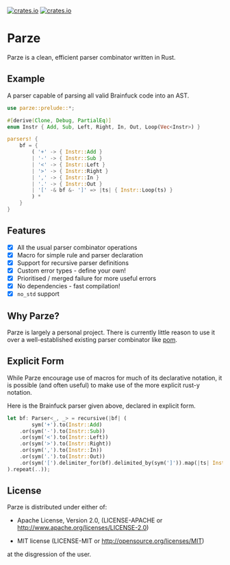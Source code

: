 [![crates.io](https://img.shields.io/crates/v/parze.svg)](https://crates.io/crates/parze)
[![crates.io](https://docs.rs/parze/badge.svg)](https://docs.rs/parze)

# Parze

Parze is a clean, efficient parser combinator written in Rust.

## Example

A parser capable of parsing all valid Brainfuck code into an AST.

```rust
use parze::prelude::*;

#[derive(Clone, Debug, PartialEq)]
enum Instr { Add, Sub, Left, Right, In, Out, Loop(Vec<Instr>) }

parsers! {
    bf = {
        ( '+' -> { Instr::Add }
        | '-' -> { Instr::Sub }
        | '<' -> { Instr::Left }
        | '>' -> { Instr::Right }
        | ',' -> { Instr::In }
        | '.' -> { Instr::Out }
        | '[' -& bf &- ']' => |ts| { Instr::Loop(ts) }
        ) *
    }
}
```

## Features

- [x] All the usual parser combinator operations
- [x] Macro for simple rule and parser declaration
- [x] Support for recursive parser definitions
- [x] Custom error types - define your own!
- [x] Prioritised / merged failure for more useful errors
- [x] No dependencies - fast compilation!
- [x] `no_std` support

## Why Parze?

Parze is largely a personal project. There is currently little reason to use it over a well-established existing parser combinator like [pom](https://github.com/J-F-Liu/pom).

## Explicit Form

While Parze encourage use of macros for much of its declarative notation, it is possible (and often useful) to make use of the more explicit rust-y notation.

Here is the Brainfuck parser given above, declared in explicit form.

```rust
let bf: Parser<_, _> = recursive(|bf| (
        sym('+').to(Instr::Add)
    .or(sym('-').to(Instr::Sub))
    .or(sym('<').to(Instr::Left))
    .or(sym('>').to(Instr::Right))
    .or(sym(',').to(Instr::In))
    .or(sym('.').to(Instr::Out))
    .or(sym('[').delimiter_for(bf).delimited_by(sym(']')).map(|ts| Instr::Loop(ts)))
).repeat(..));
```

## License

Parze is distributed under either of:

- Apache License, Version 2.0, (LICENSE-APACHE or http://www.apache.org/licenses/LICENSE-2.0)

- MIT license (LICENSE-MIT or http://opensource.org/licenses/MIT)

at the disgression of the user.
